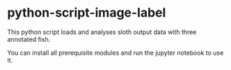 # python-script-image-label

This python script loads and analyses sloth output data with three annotated fish.

You can install all prerequisite modules and run the jupyter notebook to use it.
